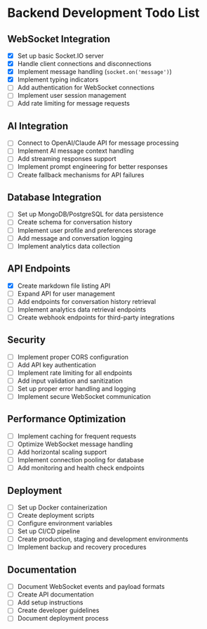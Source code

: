 # Backend Development Todo List

## WebSocket Integration
- [x] Set up basic Socket.IO server
- [x] Handle client connections and disconnections
- [x] Implement message handling (`socket.on('message')`)
- [x] Implement typing indicators
- [ ] Add authentication for WebSocket connections
- [ ] Implement user session management
- [ ] Add rate limiting for message requests

## AI Integration
- [ ] Connect to OpenAI/Claude API for message processing
- [ ] Implement AI message context handling
- [ ] Add streaming responses support
- [ ] Implement prompt engineering for better responses
- [ ] Create fallback mechanisms for API failures

## Database Integration
- [ ] Set up MongoDB/PostgreSQL for data persistence
- [ ] Create schema for conversation history
- [ ] Implement user profile and preferences storage
- [ ] Add message and conversation logging
- [ ] Implement analytics data collection

## API Endpoints
- [x] Create markdown file listing API
- [ ] Expand API for user management
- [ ] Add endpoints for conversation history retrieval
- [ ] Implement analytics data retrieval endpoints
- [ ] Create webhook endpoints for third-party integrations

## Security
- [ ] Implement proper CORS configuration
- [ ] Add API key authentication
- [ ] Implement rate limiting for all endpoints
- [ ] Add input validation and sanitization
- [ ] Set up proper error handling and logging
- [ ] Implement secure WebSocket communication

## Performance Optimization
- [ ] Implement caching for frequent requests
- [ ] Optimize WebSocket message handling
- [ ] Add horizontal scaling support
- [ ] Implement connection pooling for database
- [ ] Add monitoring and health check endpoints

## Deployment
- [ ] Set up Docker containerization
- [ ] Create deployment scripts
- [ ] Configure environment variables
- [ ] Set up CI/CD pipeline
- [ ] Create production, staging and development environments
- [ ] Implement backup and recovery procedures

## Documentation
- [ ] Document WebSocket events and payload formats
- [ ] Create API documentation
- [ ] Add setup instructions
- [ ] Create developer guidelines
- [ ] Document deployment process 